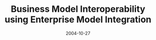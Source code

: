 ---
abstract: ''
authors:
- Harald Kühn
- Marion Murzek
- Franz Bayer
date: '2004-10-27'
featured: false
links:
- name: Publik
  url: https://publik.tuwien.ac.at/showentry.php?ID=138659&lang=2
publication: 'Vortrag: 14th International Conference eChallenges, Wien; 27.10.2004
  - 29.10.2004; in: "eAdoption and the Knowledge Economy: Issues, Applications, Case
  Studies", IOS Press, (2004), ISBN: 1-58603-470-7; S. 233 - 240'
publication_types:
- '1'
publishDate: '2004-10-27'
title: Business Model Interoperability using Enterprise Model Integration
url_pdf: http://www.big.tuwien.ac.at/research/publications/2004/1004.pdf
---